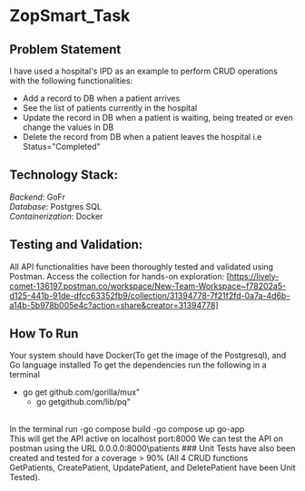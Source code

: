 # ZopSmart_Task

## Problem Statement
I have used a hospital's IPD as an example to perform CRUD operations with the following functionalities:
- Add a record to DB when a patient arrives
- See the list of patients currently in the hospital
- Update the record in DB when a patient is waiting, being treated or even change the values in DB
- Delete the record from DB when a patient leaves the hospital i.e Status="Completed"

## Technology Stack:

*Backend*: GoFr<br>
*Database*: Postgres SQL<br>
*Containerization*: Docker
## Testing and Validation:

All API functionalities have been thoroughly tested and validated using Postman. Access the collection for hands-on exploration: [https://lively-comet-136197.postman.co/workspace/New-Team-Workspace~f78202a5-d125-441b-91de-dfcc63352fb9/collection/31394778-7f21f2fd-0a7a-4d6b-a14b-5b978b005e4c?action=share&creator=31394778]
<br>
## How To Run
Your system should have Docker(To get the image of the Postgresql), and Go language installed
To get the dependencies run the following in a terminal
   - go get github.com/gorilla/mux"
	 - go getgithub.com/lib/pq"
<br>
In the terminal run
   -go compose build
   -go compose up go-app
    <br>
This will get the API active on localhost port:8000
We can test the API on postman using the URL 0.0.0.0:8000\patients
### Unit Tests have also been created and tested for a coverage > 90% (All 4 CRUD functions GetPatients, CreatePatient, UpdatePatient, and DeletePatient have been Unit Tested). 

